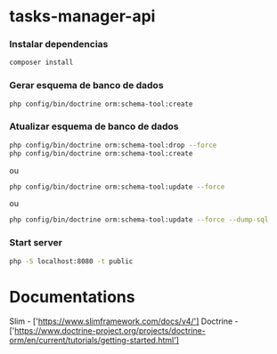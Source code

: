 # tasks-manager-api

### Instalar dependencias
```sh
composer install
```
 
### Gerar esquema de banco de dados
```sh
php config/bin/doctrine orm:schema-tool:create
```
### Atualizar esquema de banco de dados
```sh
php config/bin/doctrine orm:schema-tool:drop --force
php config/bin/doctrine orm:schema-tool:create
```
ou
```sh
php config/bin/doctrine orm:schema-tool:update --force
```
ou
```sh
php config/bin/doctrine orm:schema-tool:update --force --dump-sql
```
### Start server
```sh
php -S localhost:8080 -t public
```

# Documentations
Slim - ['https://www.slimframework.com/docs/v4/']
Doctrine - ['https://www.doctrine-project.org/projects/doctrine-orm/en/current/tutorials/getting-started.html']

